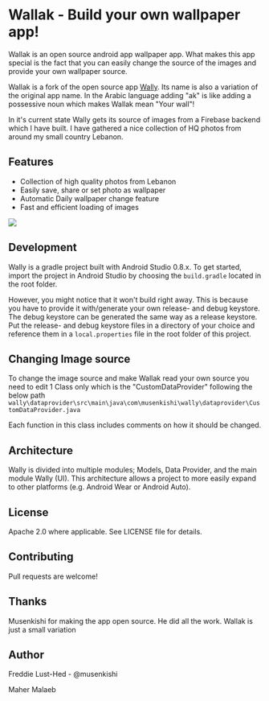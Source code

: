 Wallak - Build your own wallpaper app!
=====

Wallak is an open source android app wallpaper app. What makes this app special is the fact that you
can easily change the source of the images and provide your own wallpaper source.

Wallak is a fork of the open source app [Wally](https://github.com/Musenkishi/wally).
Its name is also a variation of the original app name. In the Arabic language adding
"ak" is like adding a possessive noun which makes Wallak mean "Your wall"!

In it's current state Wally gets its source of images from a Firebase backend which I have built. I
have gathered a nice collection of HQ photos from around my small country Lebanon.

Features
--------
* Collection of high quality photos from Lebanon
* Easily save, share or set photo as wallpaper
* Automatic Daily wallpaper change feature
* Fast and efficient loading of images

![](https://github.com/mahermalaeb/wally/blob/master/assets/wallak_demo.gif)

Development
-----------
Wally is a gradle project built with Android Studio 0.8.x. To get started, import the project in
Android Studio by choosing the <code>build.gradle</code> located in the root folder.

However, you might notice that it won't build right away. This is because you have to provide it
with/generate your own release- and debug keystore. The debug keystore can be generated the same
way as a release keystore. Put the release- and debug keystore files in a directory of your choice
and reference them in a <code>local.properties</code> file in the root folder of this project.

Changing Image source
----------------------
To change the image source and make Wallak read your own source you need to edit 1 Class only which
is the "CustomDataProvider" following the below path
`wally\dataprovider\src\main\java\com\musenkishi\wally\dataprovider\CustomDataProvider.java`

Each function in this class includes comments on how it should be changed.

Architecture
------------
Wally is divided into multiple modules; Models, Data Provider, and the main module Wally (UI). This
architecture allows a project to more easily expand to other platforms (e.g. Android Wear
or Android Auto).

License
-------
Apache 2.0 where applicable. See LICENSE file for details.

Contributing
------------
Pull requests are welcome!

Thanks
------
Musenkishi for making the app open source. He did all the work. Wallak is just a small variation

Author
------
Freddie Lust-Hed - @musenkishi

Maher Malaeb
